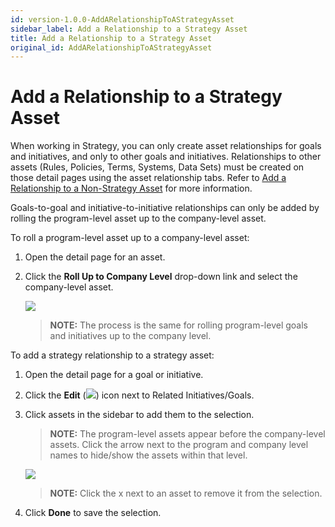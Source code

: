 ```yaml
---
id: version-1.0.0-AddARelationshipToAStrategyAsset
sidebar_label: Add a Relationship to a Strategy Asset
title: Add a Relationship to a Strategy Asset
original_id: AddARelationshipToAStrategyAsset
---
```


# Add a Relationship to a Strategy Asset

When working in Strategy, you can only create asset relationships for
goals and initiatives, and only to other goals and initiatives.
Relationships to other assets (Rules, Policies, Terms, Systems, Data
Sets) must be created on those detail pages using the asset relationship
tabs. Refer to [Add a Relationship to a Non-Strategy
Asset](AddARelationshipToANonStrategyAsset.md) for more information.

Goals-to-goal and initiative-to-initiative relationships can only be
added by rolling the program-level asset up to the company-level asset.

To roll a program-level asset up to a company-level asset:

1.  Open the detail page for an asset.

2.  Click the **Roll Up to Company Level** drop-down link and select the
    company-level asset.
    
    ![](Resources/Images/RollUpGoal.png)
    
    >**NOTE:** The process is the same for rolling program-level goals
    and initiatives up to the company level.

To add a strategy relationship to a strategy asset:

1.  Open the detail page for a goal or initiative.

2.  Click the **Edit**
    (![](Resources/Images/pencil_icon_related_goals.png)) icon next to
    Related Initiatives/Goals.

3.  Click assets in the sidebar to add them to the selection.
    
    >**NOTE:** The program-level assets appear before the company-level
    assets. Click the arrow next to the program and company level names
    to hide/show the assets within that level.
    
    ![](Resources/Images/RelateToStrategyAsset.png)
    
    >**NOTE:** Click the x next to an asset to remove it from the
    selection.

4.  Click **Done** to save the selection.
